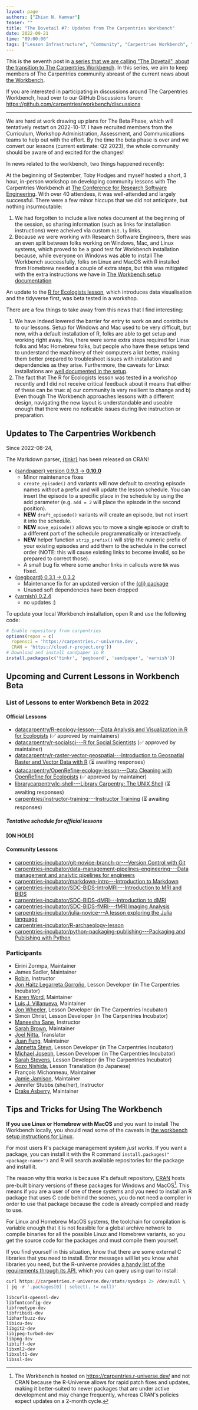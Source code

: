 ```yaml
---
layout: page
authors: ["Zhian N. Kamvar"]
teaser: ""
title: "The Dovetail #7: Updates from The Carpentries Workbench"
date: 2022-09-21
time: "09:00:00"
tags: ["Lesson Infrastructure", "Community", "Carpentries Workbench", "Beta", "Dovetail"]
---
```


This is the seventh post in [a series that we are calling "The Dovetail",
about the transition to The Carpentries Workbench](https://carpentries.org/posts-by-tags/#blog-tag-dovetail).
In this series, we aim to keep members of The Carpentries community abreast of
the current news about [the Workbench](https://carpentries.github.io/workbench). 

If you are interested in participating in discussions around The Carpentries
Workbench, head over to our GitHub Discussions forum: <https://github.com/carpentries/workbench/discussions>

---

We are hard at work drawing up plans for The Beta Phase, which will tentatively
restart on 2022-10-17. I have recruited members from the Curriculum, Workshop
Administration, Assessment, and Communications teams to help out with the effort.
By the time the beta phase is over and we convert our lessons (current estimate:
Q2 2023), the whole community should be aware of and excited for the changes!

In news related to the workbench, two things happened recently: 

At the beginning of September, Toby Hodges and myself hosted a short, 3 hour,
in-person workshop on developing community lessons with The Carpentries
Workbench at 
[The Conference for Research Software Engineering](https://rsecon2022.society-rse.org/). 
With over 40 attendees, it was well-attended and largely successful. There were 
a few minor hiccups that we did not anticipate, but nothing insurmoutable:

1. We had forgotten to include a live notes document at the beginning of the
   session, so sharing information (such as links for installation instructions)
   were acheived via custom `bit.ly` links.
2. Because we were working with Research Software Engineers, there was an even
   split between folks working on Windows, Mac, and Linux systems, which proved
   to be a good test for Workbench installation because, while everyone on
   Windows was able to install The Workbench successfully, folks on Linux and
   MacOS with R installed from Homebrew needed a couple of extra steps, but this
   was mitigated with the extra instructions we have in [The Workbench setup documentation](https://carpentries.github.io/sandpaper-docs/#setup)

An update to the [R for Ecologists lesson](https://carpentries-incubator.github.io/R-ecology-lesson/), which introduces data visualisation and the tidyverse first, was beta tested in a workshop. 

There are a few things to take away from this news that I find interesting:

1. We have indeed lowered the barrier for entry to work on and contribute to our
   lessons. Setup for Windows and Mac used to be very difficult, but now, with a
   default installation of R, folks are able to get setup and working right away.
   Yes, there were some extra steps required for Linux folks and Mac Homebrew
   folks, but people who have these setups tend to understand the machinery of their
   computers a lot better, making them better prepared to troubleshoot issues with installation and dependencies as they arise. 
   Furthermore, the caveats for Linux installations are [well documented in the setup](https://carpentries.github.io/sandpaper-docs/index.html#linux). 
2. The fact that The R for Ecologists lesson was tested in a workshop recently
   and I did not receive critical feedback about it means that either of these can be true:
   a) our community is very resilient to change and b) Even though The Workbench
   approaches lessons with a different design, navigating the new layout is
   understandable and useable enough that there were no noticable issues during
   live instruction or preparation.

## Updates to The Carpentries Workbench

Since 2022-08-24, 

The Markdown parser, [{tinkr}](https://cran.r-project.org/package=tinkr) has
been released on CRAN!

 - [{sandpaper} version 0.9.3 -> **0.10.0**](https://carpentries.github.io/sandpaper/news/index.html#sandpaper-0100)
   - Minor maintenance fixes
   - `create_episode()` and variants will now default to creating episode names _without_ a prefix and will update the lesson schedule. You can insert the episode to a specific place in the schedule by using the add parameter (e.g. `add = 2` will place the episode in the second position). 
   - **NEW** `draft_episode()` variants will create an episode, but not insert it into the schedule.
   - **NEW** `move_episode()` allows you to move a single episode or draft to a different part of the schedule programmatically or interactively.
   - **NEW** helper function `strip_prefix()` will strip the numeric prefix of your existing episodes and add them to the schedule in the correct order (NOTE: this will cause existing links to become invalid, so be prepared to correct those).
   - A small bug fix where some anchor links in callouts were `NA` was fixed.
 - [{pegboard} 0.3.1 -> 0.3.2](https://carpentries.github.io/pegboard/news/index.html#pegboard-032)
   - Maintenance fix for an updated version of the [{cli} package](https://cran.r-project.org/package=cli)
   - Unused soft dependencies have been dropped
 - [{varnish} 0.2.4](https://carpentries.github.io/varnish/news/index.html#varnish-024)
   - no updates :)

To update your local Workbench installation, open R and use the following code:

```r
# Enable repository from carpentries
options(repos = c(
  ropensci = 'https://carpentries.r-universe.dev',
  CRAN = 'https://cloud.r-project.org'))
# Download and install sandpaper in R
install.packages(c('tinkr', 'pegboard', 'sandpaper', 'varnish'))
```

## Upcoming and Current Lessons in Workbench Beta

### List of Lessons to enter Workbench Beta in 2022

#### Official Lessons

 - [datacarpentry/R-ecology-lesson---Data Analysis and Visualization in R for Ecologists](https://github.com/datacarpentry/R-ecology-lesson/discussions/799) (✅ approved by maintainers)
 - [datacarpentry/r-socialsci---R for Social Scientists](https://github.com/datacarpentry/r-socialsci) (✅ approved by maintainer)
 - [datacarpentry/r-raster-vector-geospatial---Introduction to Geospatial Raster and Vector Data with R](https://github.com/datacarpentry/r-raster-vector-geospatial/issues/369) (⏳ awaiting responses)
 - [datacarpentry/OpenRefine-ecology-lesson---Data Cleaning with OpenRefine for Ecologists](https://github.com/datacarpentry/OpenRefine-ecology-lesson) (✅ approved by maintainer)
 - [librarycarpentry/lc-shell---Library Carpentry: The UNIX Shell](https://github.com/librarycarpentry/lc-shell) (⏳ awaiting responses)
 - [carpentries/instructor-training---Instructor Training](https://github.com/carpentries/instructor-training) (⏳ awaiting responses)

##### Tentative schedule for official lessons

**[ON HOLD]**

#### Community Lessons

 - [carpentries-incubator/git-novice-branch-pr---Version Control with Git](https://github.com/carpentries-incubator/git-novice-branch-pr)
 - [carpentries-incubator/data-management-pipelines-engineering---Data management and analytic pipelines for engineers](https://github.com/carpentries-incubator/data-management-pipelines-engineering)
 - [carpentries-incubator/markdown-intro---Introduction to Markdown](https://github.com/carpentries-incubator/markdown-intro)
 - [carpentries-incubator/SDC-BIDS-IntroMRI---Introduction to MRI and BIDS](https://github.com/carpentries-incubator/SDC-BIDS-IntroMRI)
 - [carpentries-incubator/SDC-BIDS-dMRI---Introduction to dMRI](https://github.com/carpentries-incubator/SDC-BIDS-dMRI)
 - [carpentries-incubator/SDC-BIDS-fMRI---fMRI Imaging Analysis](https://github.com/carpentries-incubator/SDC-BIDS-fMRI)
 - [carpentries-incubator/julia-novice---A lesson exploring the Julia language](https://github.com/carpentries-incubator/julia-novice)
 - [carpentries-incubator/R-archaeology-lesson](https://github.com/carpentries-incubator/R-archaeology-lesson/issues/4#issuecomment-1138641684)
 - [carpentries-incubator/python-packaging-publishing---Packaging and Publishing with Python](https://github.com/carpentries-incubator/python-packaging-publishing)

### Participants

 - Eirini Zormpa, Maintainer
 - James Sadler, Maintainer
 - [Robin](https://github.com/longr/), Instructor
 - [Jon Haitz Legarreta Gorroño](https://github.com/jhlegarreta/), Lesson Developer (in The Carpentries Incubator)
 - [Karen Word](https://github.com/karenword/), Maintainer
 - [Luis J. Villanueva](https://github.com/villanueval/), Maintainer
 - [Jon Wheeler](https://github.com/jonathanwheeler01/), Lesson Developer (in The Carpentries Incubator)
 - Simon Christ, Lesson Developer (in The Carpentries Incubator)
 - [Maneesha Sane](https://github.com/maneesha/), Instructor
 - [Sarah Brown](https://github.com/brownsarahm/), Maintainer
 - [Joel Nitta](https://github.com/joel.nitta/), Translator
 - [Juan Fung](https://github.com/juanfung/), Maintainer
 - [Jannetta Steyn](https://github.com/jsteyn/), Lesson Developer (in The Carpentries Incubator)
 - [Michael Joseph](https://github.com/josephmje/), Lesson Developer (in The Carpentries Incubator)
 - [Sarah Stevens](https://github.com/sstevens2/), Lesson Developer (in The Carpentries Incubator)
 - [Kozo Nishida](https://github.com/kozo2/), Lesson Translation (to Japanese)
 - François Michonneau, Maintainer
 - [Jamie Jamison](https://github.com/jmjamison/), Maintainer
 - Jennifer Stubbs (she/her), Instructor
 - [Drake Asberry](https://github.com/drakeasberry/), Maintainer

## Tips and Tricks for Using The Workbench

**If you use Linux or Homebrew with MacOS** and you want to install The
Workbench locally, you should read some of the caveats in
[the workbench setup instructions for Linux](https://carpentries.github.io/sandpaper-docs/index.html#linux).

For most users R's package management system _just works_. If you want a package,
you can install it with the R command `install.packages("<package-name>")` and 
R will search available repositories for the package and install it. 

The reason why this works is because R's default repository,
[CRAN](https://cran.r-project.org) hosts pre-built binary versions of these
packages for Windows and MacOS[^1]. This means if you are a user of one of these
systems and you need to install an R package that uses C code behind the scenes,
you do not need a compiler in order to use that package because the code is
already compiled and ready to use.

For Linux and Homebrew MacOS systems, the toolchain for compilation is variable
enough that it is not feasible for a global archive network to compile binaries
for all the possible Linux and Homebrew variants, so you get the source code for
the packages and must compile them yourself. 

If you find yourself in this situation, know that there are some external C 
libraries that you need to install. Error messages will let you know what
libraries you need, but the R-universe provides [a handy list of the 
requirements through its API](https://carpentries.r-universe.dev/stats/sysdeps),
which you can query using curl to install:

```r
curl https://carpentries.r-universe.dev/stats/sysdeps 2> /dev/null \
| jq -r '.packages[0] | select(. != null)'
```

```
libcurl4-openssl-dev
libfontconfig-dev
libfreetype-dev
libfribidi-dev
libharfbuzz-dev
libicu-dev
libgit2-dev
libjpeg-turbo8-dev
libpng-dev
libtiff-dev
libxml2-dev
libxslt1-dev
libssl-dev
```


[^1]: The Workbench is hosted on <https://carpentries.r-universe.dev/> and not
  CRAN because the R-Universe allows for rapid patch fixes and updates, 
  making it better-suited to newer packages that are under active development and may change frequently,
  whereas CRAN's policies expect updates on a 2-month cycle. 
